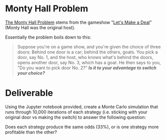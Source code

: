 # Monty Hall Problem

[The Monty Hall Problem](https://en.wikipedia.org/wiki/Monty_Hall_problem) stems from the gameshow "[Let's Make a Deal](http://www.letsmakeadeal.com/)" (Monty Hall was the original host).

Essentially the problem boils down to this:

> Suppose you're on a game show, and you're given the choice of three doors: Behind one door is a car; behind the others, goats. You pick a door, say No. 1, and the host, who knows what's behind the doors, opens another door, say No. 3, which has a goat. He then says to you, "Do you want to pick door No. 2?" **_Is it to your advantage to switch your choice?_**

# Deliverable

Using the Jupyter notebook provided, create a Monte Carlo simulation that runs through 10,000 iterations of each strategy (i.e. sticking with your original door vs making the switch) to answer the following question:

Does each strategy produce the same odds (33%), or is one strategy more profitable than the other?
